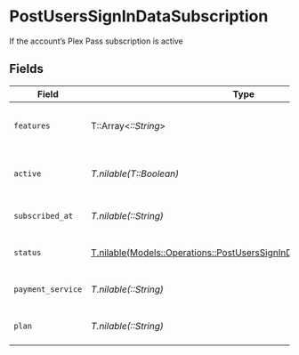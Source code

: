 # PostUsersSignInDataSubscription

If the account’s Plex Pass subscription is active


## Fields

| Field                                                                                                                                        | Type                                                                                                                                         | Required                                                                                                                                     | Description                                                                                                                                  | Example                                                                                                                                      |
| -------------------------------------------------------------------------------------------------------------------------------------------- | -------------------------------------------------------------------------------------------------------------------------------------------- | -------------------------------------------------------------------------------------------------------------------------------------------- | -------------------------------------------------------------------------------------------------------------------------------------------- | -------------------------------------------------------------------------------------------------------------------------------------------- |
| `features`                                                                                                                                   | T::Array<*::String*>                                                                                                                         | :heavy_minus_sign:                                                                                                                           | List of features allowed on your Plex Pass subscription                                                                                      |                                                                                                                                              |
| `active`                                                                                                                                     | *T.nilable(T::Boolean)*                                                                                                                      | :heavy_minus_sign:                                                                                                                           | If the account's Plex Pass subscription is active                                                                                            | true                                                                                                                                         |
| `subscribed_at`                                                                                                                              | *T.nilable(::String)*                                                                                                                        | :heavy_minus_sign:                                                                                                                           | Date the account subscribed to Plex Pass                                                                                                     | 2021-04-12T18:21:12Z                                                                                                                         |
| `status`                                                                                                                                     | [T.nilable(Models::Operations::PostUsersSignInDataAuthenticationStatus)](../../models/operations/postuserssignindataauthenticationstatus.md) | :heavy_minus_sign:                                                                                                                           | String representation of subscriptionActive                                                                                                  | Inactive                                                                                                                                     |
| `payment_service`                                                                                                                            | *T.nilable(::String)*                                                                                                                        | :heavy_minus_sign:                                                                                                                           | Payment service used for your Plex Pass subscription                                                                                         |                                                                                                                                              |
| `plan`                                                                                                                                       | *T.nilable(::String)*                                                                                                                        | :heavy_minus_sign:                                                                                                                           | Name of Plex Pass subscription plan                                                                                                          |                                                                                                                                              |
